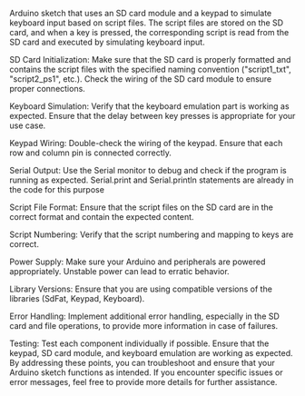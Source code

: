 Arduino sketch that uses an SD card module and a keypad to simulate keyboard input based on script files. The script files are stored on the SD card, and when a key is pressed, the corresponding script is read from the SD card and executed by simulating keyboard input.

SD Card Initialization:
Make sure that the SD card is properly formatted and contains the script files with the specified naming convention ("script1_txt", "script2_ps1", etc.).
Check the wiring of the SD card module to ensure proper connections.

Keyboard Simulation:
Verify that the keyboard emulation part is working as expected.
Ensure that the delay between key presses is appropriate for your use case.

Keypad Wiring:
Double-check the wiring of the keypad. Ensure that each row and column pin is connected correctly.

Serial Output:
Use the Serial monitor to debug and check if the program is running as expected. Serial.print and Serial.println statements are already in the code for this purpose

Script File Format:
Ensure that the script files on the SD card are in the correct format and contain the expected content.

Script Numbering:
Verify that the script numbering and mapping to keys are correct.

Power Supply:
Make sure your Arduino and peripherals are powered appropriately. Unstable power can lead to erratic behavior.

Library Versions:
Ensure that you are using compatible versions of the libraries (SdFat, Keypad, Keyboard).

Error Handling:
Implement additional error handling, especially in the SD card and file operations, to provide more information in case of failures.

Testing:
Test each component individually if possible. Ensure that the keypad, SD card module, and keyboard emulation are working as expected.
By addressing these points, you can troubleshoot and ensure that your Arduino sketch functions as intended. If you encounter specific issues or error messages, feel free to provide more details for further assistance.
